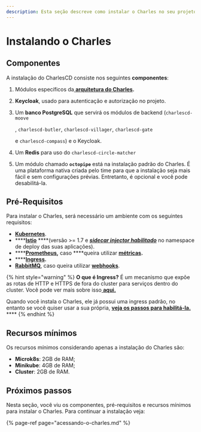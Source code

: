 ```yaml
---
description: Esta seção descreve como instalar o Charles no seu projeto.
---
```


# Instalando o Charles

## Componentes

A instalação do CharlesCD consiste nos seguintes **componentes**:

1. Módulos específicos da[ **arquitetura do Charles**](../../#arquitetura-do-sistema)**.**
2. **Keycloak**, usado para autenticação e autorização no projeto.
3. Um **banco PostgreSQL** que servirá os módulos de backend \(`charlescd-moove`

   , `charlescd-butler`, `charlescd-villager`, `charlescd-gate`

    e `charlescd-compass`\) e o Keycloak.

4. Um **Redis** para uso do `charlescd-circle-matcher`
5. Um módulo chamado **`octopipe`** está na instalação padrão do Charles. É uma plataforma nativa criada pelo time para que a instalação seja mais fácil e sem configurações prévias. Entretanto, é opcional e você pode desabilitá-la.

##  Pré-Requisitos

Para instalar o Charles, será necessário um ambiente com os seguintes requisitos:

* [**Kubernetes**](https://kubernetes.io/docs/setup/).
* \*\*\*\*[**Istio**](https://istio.io/archive/) ****\(versão &gt;= 1.7 e [_**sidecar injector habilitado**_](https://istio.io/latest/docs/setup/additional-setup/sidecar-injection/#automatic-sidecar-injection) no namespace de deploy das suas aplicações\).
* \*\*\*\*[**Prometheus**](https://prometheus.io/docs/prometheus/latest/getting_started/)**,** caso ****queira utilizar [**métricas**](../../referencia/metricas/)**.**
* \*\*\*\*[**Ingress**](https://github.com/kubernetes/ingress-nginx)**.**
* [**RabbitMQ**](https://www.rabbitmq.com/#getstarted), caso queira utilizar [**webhooks**](../definindo-workspace/web.md). 

{% hint style="warning" %}
**O que é Ingress?** É um mecanismo que expõe as rotas de HTTP e HTTPS de fora do cluster para serviços dentro do cluster. Você pode ver mais sobre isso[ **aqui.**](https://kubernetes.io/docs/concepts/services-networking/ingress/#what-is-ingress) 

Quando você instala o Charles, ele já possui uma ingress padrão, no entanto se você quiser usar a sua própria, [**veja os passos para habilitá-la.** ](./#ingress)\*\*\*\*
{% endhint %}

## Recursos mínimos

Os recursos mínimos considerando apenas a instalação do Charles são:

* **Microk8s**: 2GB de RAM; 
* **Minikube**: 4GB de RAM;
* **Cluster**: 2GB de RAM.

## Próximos passos 

Nesta seção, você viu os componentes, pré-requisitos e recursos mínimos para instalar o Charles. Para continuar a instalação veja: 

{% page-ref page="acessando-o-charles.md" %}


